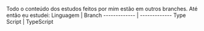 Todo o conteúdo dos estudos feitos por mim estão em outros branches.
Até então eu estudei:
Linguagem  | Branch
------------- | -------------
Type Script  | TypeScript
